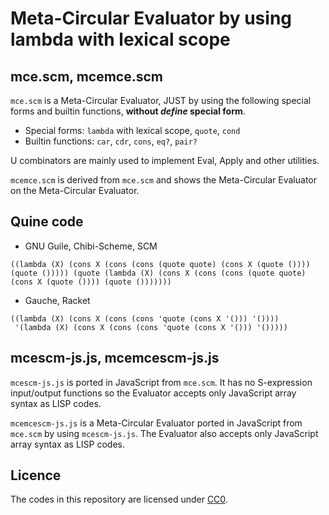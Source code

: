 # Meta-Circular Evaluator by using lambda with lexical scope

## mce.scm, mcemce.scm

`mce.scm` is a Meta-Circular Evaluator, JUST by using the following special forms and builtin functions, **without *define* special form**.

* Special forms: `lambda` with lexical scope, `quote`, `cond`
* Builtin functions: `car`, `cdr`, `cons`, `eq?`, `pair?`

U combinators are mainly used to implement Eval, Apply and other utilities.

`mcemce.scm` is derived from `mce.scm` and shows the Meta-Circular Evaluator on the Meta-Circular Evaluator.

## Quine code

* GNU Guile, Chibi-Scheme, SCM

```
((lambda (X) (cons X (cons (cons (quote quote) (cons X (quote ()))) (quote ())))) (quote (lambda (X) (cons X (cons (cons (quote quote) (cons X (quote ()))) (quote ()))))))
```

* Gauche, Racket

```
((lambda (X) (cons X (cons (cons 'quote (cons X '())) '())))
 '(lambda (X) (cons X (cons (cons 'quote (cons X '())) '()))))
```

## mcescm-js.js, mcemcescm-js.js

`mcescm-js.js` is ported in JavaScript from `mce.scm`. It has no S-expression input/output functions so the Evaluator accepts only JavaScript array syntax as LISP codes.

`mcemcescm-js.js` is a Meta-Circular Evaluator ported in JavaScript from `mce.scm` by using `mcescm-js.js`. The Evaluator also accepts only JavaScript array syntax as LISP codes.

## Licence

The codes in this repository are licensed under [CC0](https://creativecommons.org/publicdomain/zero/1.0/).

